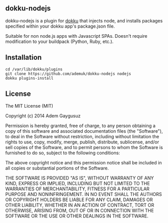 dokku-nodejs
----------------------

dokku-nodejs is a plugin for [dokku][dokku] that injects node, and installs packages specified within your dokku app's package.json file.

Suitable for non node.js apps with Javascript SPAs. Doesn't require modification to your buildpack (Python, Ruby, etc.).

Installation
------------
```
cd /var/lib/dokku/plugins
git clone https://github.com/ademuk/dokku-nodejs nodejs
dokku plugins-install
```

## License

The MIT License (MIT)

Copyright (c) 2014 Adem Gaygusuz

Permission is hereby granted, free of charge, to any person obtaining a copy
of this software and associated documentation files (the "Software"), to deal
in the Software without restriction, including without limitation the rights
to use, copy, modify, merge, publish, distribute, sublicense, and/or sell
copies of the Software, and to permit persons to whom the Software is
furnished to do so, subject to the following conditions:

The above copyright notice and this permission notice shall be included in
all copies or substantial portions of the Software.

THE SOFTWARE IS PROVIDED "AS IS", WITHOUT WARRANTY OF ANY KIND, EXPRESS OR
IMPLIED, INCLUDING BUT NOT LIMITED TO THE WARRANTIES OF MERCHANTABILITY,
FITNESS FOR A PARTICULAR PURPOSE AND NONINFRINGEMENT. IN NO EVENT SHALL THE
AUTHORS OR COPYRIGHT HOLDERS BE LIABLE FOR ANY CLAIM, DAMAGES OR OTHER
LIABILITY, WHETHER IN AN ACTION OF CONTRACT, TORT OR OTHERWISE, ARISING FROM,
OUT OF OR IN CONNECTION WITH THE SOFTWARE OR THE USE OR OTHER DEALINGS IN THE
SOFTWARE.

[dokku]: https://github.com/progrium/dokku
